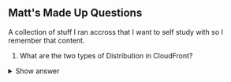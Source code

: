 ## Matt's Made Up Questions
A collection of stuff I ran accross that I want to self study with so I remember that content.

1. What are the two types of Distribution in CloudFront?

<details>
<summary>Show answer</summary>
<p>
Web and RTMP
[More info](https://github.com/cujarrett/learning-aws/blob/master/aws-certified-solutions-architect%E2%80%93associate/storage.md#cloudfront)
</p>
</details>
